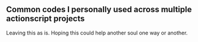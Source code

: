 ## Common codes I personally used across multiple actionscript projects

Leaving this as is. Hoping this could help another soul one way or another.